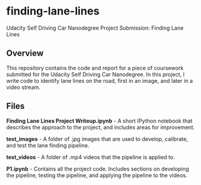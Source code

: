 # finding-lane-lines
Udacity Self Driving Car Nanodegree Project Submission: Finding Lane Lines

## Overview
This repository contains the code and report for a piece of coursework submitted for the Udacity Self Driving Car Nanodegree. In this project, I write code to identify lane lines on the road, first in an image, and later in a video stream.

## Files

<b>Finding Lane Lines Project Writeup.ipynb</b> - A short IPython notebook that describes the approach to the project, and includes areas for improvement.

<b>test_images</b> - A folder of .jpg images that are used to develop, calibrate, and test the lane finding pipeline.

<b>test_videos</b> - A folder of .mp4 videos that the pipeline is applied to.

<b>P1.ipynb</b> - Contains all the project code. Includes sections on developing the pipeline, testing the pipeline, and applying the pipeline to the videos.
